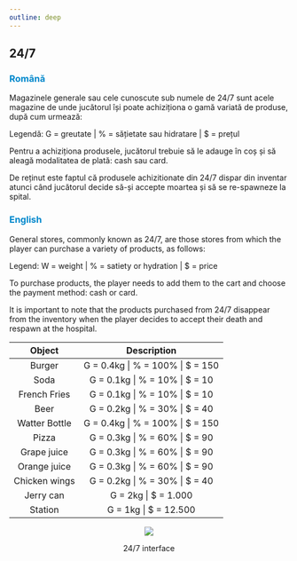 ```yaml
---
outline: deep
---
```


## 24/7

### <span style="color: #0088CC">Română</span>

Magazinele generale sau cele cunoscute sub numele de 24/7 sunt acele magazine de unde jucătorul își poate achiziționa o gamă variată de produse, după cum urmează:

Legendă: G = greutate | % = sățietate sau hidratare | $ = prețul 

Pentru a achiziționa produsele, jucătorul trebuie să le adauge în coș și să aleagă modalitatea de plată: cash sau card.

De reținut este faptul că produsele achizitionate din 24/7 dispar din inventar atunci când jucătorul decide să-și accepte moartea și să se re-spawneze la spital.

### <span style="color: #0088CC">English</span>

General stores, commonly known as 24/7, are those stores from which the player can purchase a variety of products, as follows: 

Legend: W = weight | % = satiety or hydration | $ = price 

To purchase products, the player needs to add them to the cart and choose the payment method: cash or card.

It is important to note that the products purchased from 24/7 disappear from the inventory when the player decides to accept their death and respawn at the hospital.

|Object|Description|
|:-:|:-:|
|Burger|G = 0.4kg \| % = 100% \| $ = 150|
|Soda|G = 0.1kg \| % = 10% \| $ = 10|
|French Fries|G = 0.1kg \| % = 10% \| $ = 10|
|Beer|G = 0.2kg \| % = 30% \| $ = 40|
|Watter Bottle|G = 0.4kg \| % = 100% \| $ = 150|
|Pizza|G = 0.3kg \| % = 60% \| $ = 90|
|Grape juice|G = 0.3kg \| % = 60% \| $ = 90|
|Orange juice|G = 0.3kg \| % = 60% \| $ = 90|
|Chicken wings|G = 0.2kg \| % = 30% \| $ = 40|
|Jerry can|G = 2kg \| $ = 1.000|
|Station|G = 1kg \| $ = 12.500|



<p align="center"><img src="https://i.imgur.com/8pAndWO.gif"/></p>
<p style="text-align: center">24/7 interface</p>